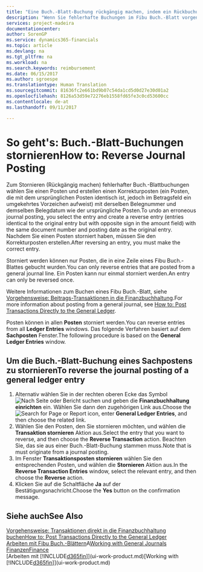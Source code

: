 ```yaml
---
title: "Eine Buch.-Blatt-Buchung rückgängig machen, indem ein Rückbuchung gemacht wird| Microsoft Docs"
description: "Wenn Sie fehlerhafte Buchungen im Fibu Buch.-Blatt vorgenommen haben, können Sie die Funktion verwenden, um die korrekte Buchung mit einem Protokoll zu stornieren."
services: project-madeira
documentationcenter: 
author: SorenGP
ms.service: dynamics365-financials
ms.topic: article
ms.devlang: na
ms.tgt_pltfrm: na
ms.workload: na
ms.search.keywords: reimbursement
ms.date: 06/15/2017
ms.author: sgroespe
ms.translationtype: Human Translation
ms.sourcegitcommit: 81636fc2e661bd9b07c54da1cd5d0d27e30d01a2
ms.openlocfilehash: 8126a53d59e72276eb1558fd65fe3c0cd53600cc
ms.contentlocale: de-at
ms.lasthandoff: 09/11/2017

---
```

# <a name="how-to-reverse-journal-posting"></a><span data-ttu-id="371d9-103">So geht's: Buch.-Blatt-Buchungen stornieren</span><span class="sxs-lookup"><span data-stu-id="371d9-103">How to: Reverse Journal Posting</span></span>
<span data-ttu-id="371d9-104">Zum Stornieren (Rückgängig machen) fehlerhafter Buch.-Blattbuchungen wählen Sie einen Posten und erstellen einen Korrekturposten (ein Posten, die mit dem ursprünglichen Posten identisch ist, jedoch im Betragsfeld ein umgekehrtes Vorzeichen aufweist) mit derselben Belegnummer und demselben Belegdatum wie der ursprüngliche Posten.</span><span class="sxs-lookup"><span data-stu-id="371d9-104">To undo an erroneous journal posting, you select the entry and create a reverse entry (entries identical to the original entry but with opposite sign in the amount field) with the same document number and posting date as the original entry.</span></span> <span data-ttu-id="371d9-105">Nachdem Sie einen Posten storniert haben, müssen Sie den Korrekturposten erstellen.</span><span class="sxs-lookup"><span data-stu-id="371d9-105">After reversing an entry, you must make the correct entry.</span></span>

<span data-ttu-id="371d9-106">Storniert werden können nur Posten, die in eine Zeile eines Fibu Buch.-Blattes gebucht wurden.</span><span class="sxs-lookup"><span data-stu-id="371d9-106">You can only reverse entries that are posted from a general journal line.</span></span> <span data-ttu-id="371d9-107">Ein Posten kann nur einmal storniert werden.</span><span class="sxs-lookup"><span data-stu-id="371d9-107">An entry can only be reversed once.</span></span>

<span data-ttu-id="371d9-108">Weitere Informationen zum Buchen eines Fibu Buch.-Blatt, siehe [Vorgehensweise: Beitrags-Transaktionen in die Finanzbuchhaltung](finance-how-post-transactions-directly.md).</span><span class="sxs-lookup"><span data-stu-id="371d9-108">For more information about posting from a general journal, see [How to: Post Transactions Directly to the General Ledger](finance-how-post-transactions-directly.md).</span></span>

<span data-ttu-id="371d9-109">Posten können in allen **Posten** storniert werden.</span><span class="sxs-lookup"><span data-stu-id="371d9-109">You can reverse entries from all **Ledger Entries** windows.</span></span> <span data-ttu-id="371d9-110">Das folgende Verfahren basiert auf dem **Sachposten** Fenster.</span><span class="sxs-lookup"><span data-stu-id="371d9-110">The following procedure is based on the **General Ledger Entries** window.</span></span>

## <a name="to-reverse-the-journal-posting-of-a-general-ledger-entry"></a><span data-ttu-id="371d9-111">Um die Buch.-Blatt-Buchung eines Sachpostens zu stornieren</span><span class="sxs-lookup"><span data-stu-id="371d9-111">To reverse the journal posting of a general ledger entry</span></span>
1. <span data-ttu-id="371d9-112">Alternativ wählen Sie in der rechten oberen Ecke das Symbol ![Nach Seite oder Bericht suchen](media/ui-search/search_small.png "Nach Seite oder Bericht suchen") und geben die **Finanzbuchhaltung einrichten** ein. Wählen Sie dann den zugehörigen Link aus.</span><span class="sxs-lookup"><span data-stu-id="371d9-112">Choose the ![Search for Page or Report](media/ui-search/search_small.png "Search for Page or Report icon") icon, enter **General Ledger Entries**, and then choose the related link.</span></span>
2. <span data-ttu-id="371d9-113">Wählen Sie den Posten, den Sie stornieren möchten, und wählen die **Transaktion stornieren** Aktion aus.</span><span class="sxs-lookup"><span data-stu-id="371d9-113">Select the entry that you want to reverse, and then choose the **Reverse Transaction** action.</span></span> <span data-ttu-id="371d9-114">Beachten Sie, das sie aus einer Buch.-Blatt-Buchung stammen muss.</span><span class="sxs-lookup"><span data-stu-id="371d9-114">Note that is must originate from a journal posting.</span></span>
3. <span data-ttu-id="371d9-115">Im Fenster **Transaktionsposten stornieren** wählen Sie den entsprechenden Posten, und wählen die **Stornieren** Aktion aus.</span><span class="sxs-lookup"><span data-stu-id="371d9-115">In the **Reverse Transaction Entries** window, select the relevant entry, and then choose the **Reverse** action.</span></span>
4. <span data-ttu-id="371d9-116">Klicken Sie auf die Schaltfläche **Ja** auf der Bestätigungsnachricht.</span><span class="sxs-lookup"><span data-stu-id="371d9-116">Choose the **Yes** button on the confirmation message.</span></span>

## <a name="see-also"></a><span data-ttu-id="371d9-117">Siehe auch</span><span class="sxs-lookup"><span data-stu-id="371d9-117">See Also</span></span>
[<span data-ttu-id="371d9-118">Vorgehensweise: Transaktionen direkt in die Finanzbuchhaltung buchen</span><span class="sxs-lookup"><span data-stu-id="371d9-118">How to: Post Transactions Directly to the General Ledger</span></span>](finance-how-post-transactions-directly.md)  
<span data-ttu-id="371d9-119">[Arbeiten mit Fibu Buch.-Blättern](ui-work-general-journals.md)A</span><span class="sxs-lookup"><span data-stu-id="371d9-119">[Working with General Journals](ui-work-general-journals.md)</span></span>  
[<span data-ttu-id="371d9-120">Finanzen</span><span class="sxs-lookup"><span data-stu-id="371d9-120">Finance</span></span>](finance.md)  
<span data-ttu-id="371d9-121">[Arbeiten mit [!INCLUDE[d365fin](includes/d365fin_md.md)]](ui-work-product.md)</span><span class="sxs-lookup"><span data-stu-id="371d9-121">[Working with [!INCLUDE[d365fin](includes/d365fin_md.md)]](ui-work-product.md)</span></span>  

